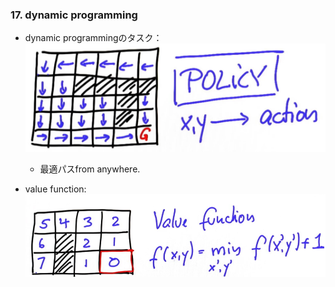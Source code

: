 ### 17. dynamic programming

- dynamic programmingのタスク：![](img/2021-06-20-16-15-27-dynamic-programming.png)
  - 最適パスfrom anywhere.

- value function: ![](img/2021-06-20-16-45-33-value-function.png)

